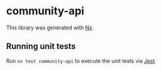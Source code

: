 # community-api

This library was generated with [Nx](https://nx.dev).

## Running unit tests

Run `nx test community-api` to execute the unit tests via [Jest](https://jestjs.io).
